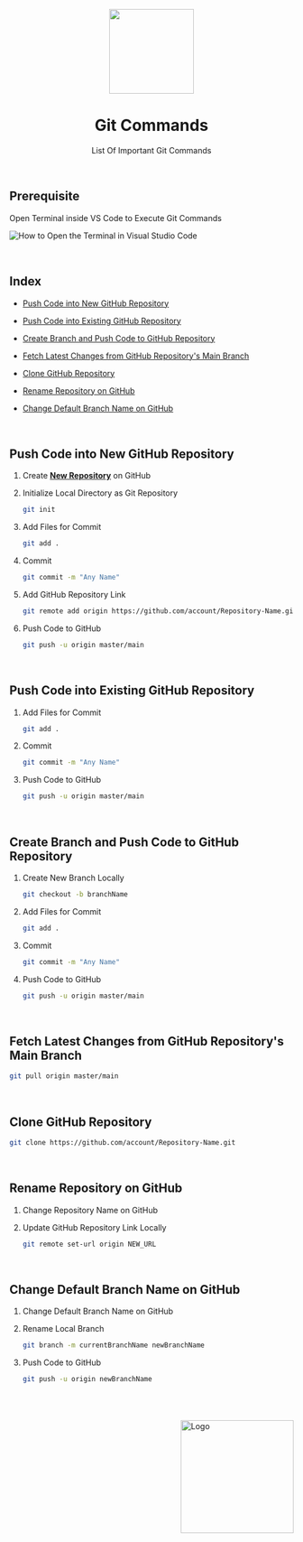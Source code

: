 <p align="center">
  <img src="https://i.imgur.com/3V3y5NC.png" height="150">
  <h1 align="center">Git Commands</h1>
  <p align="center">List Of Important Git Commands<p>
</p>

<br />

## Prerequisite

Open Terminal inside VS Code to Execute Git Commands 

![How to Open the Terminal in Visual Studio Code](https://i.imgur.com/CzXHxDd.gif)

<br />

## Index

* [Push Code into New GitHub Repository](#push-code-into-new-github-repository)
  
* [Push Code into Existing GitHub Repository](#push-code-into-existing-github-repository)
  
* [Create Branch and Push Code to GitHub Repository](#create-branch-and-push-code-to-github-repository)

* [Fetch Latest Changes from GitHub Repository's Main Branch](#fetch-latest-changes-from-github-repositorys-main-branch)

* [Clone GitHub Repository](#clone-github-repository)

* [Rename Repository on GitHub](#rename-repository-on-github)

* [Change Default Branch Name on GitHub](#change-default-branch-name-on-github)
 

<br />

## Push Code into New GitHub Repository

1. Create **[New Repository](https://github.com/new)** on GitHub

2. Initialize Local Directory as Git Repository
	```bash
	git init
	```

3. Add Files for Commit
	```bash
	git add .
	```

4. Commit
	```bash
	git commit -m "Any Name"
	```

5. Add GitHub Repository Link
	```bash
	git remote add origin https://github.com/account/Repository-Name.git
	```

6. Push Code to GitHub
	```bash
	git push -u origin master/main
	```

<br />

## Push Code into Existing GitHub Repository

1. Add Files for Commit
	```bash
	git add .
	```

2. Commit
	```bash
	git commit -m "Any Name"
	```

3. Push Code to GitHub
	```bash
	git push -u origin master/main
	```

<br />

## Create Branch and Push Code to GitHub Repository

1. Create New Branch Locally
	```bash
	git checkout -b branchName
	```

2. Add Files for Commit
	```bash
	git add .
	```

3. Commit
	```bash
	git commit -m "Any Name"
	```

4. Push Code to GitHub
	```bash
	git push -u origin master/main
	```

<br />

 ## Fetch Latest Changes from GitHub Repository's Main Branch

```bash
git pull origin master/main
```

<br />

## Clone GitHub Repository

```bash
git clone https://github.com/account/Repository-Name.git
```

<br />

 ## Rename Repository on GitHub

1. Change Repository Name on GitHub

2. Update GitHub Repository Link Locally
	```bash
	git remote set-url origin NEW_URL
	```

<br />

## Change Default Branch Name on GitHub

1. Change Default Branch Name on GitHub

2. Rename Local Branch
	```bash
	git branch -m currentBranchName newBranchName
	```

3. Push Code to GitHub
	```bash
	git push -u origin newBranchName
	```

<br />

<br />

<br />

<!-- Signature -->
<img align="right" src="https://i.imgur.com/vFb1T8l.png" alt="Logo" style="width:200px;">
<!-- Signature -->
